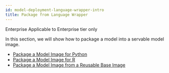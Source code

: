 ```yaml
---
id: model-deployment-language-wrapper-intro
title: Package from Language Wrapper
---
```


<div class="ee-only tooltip">Enterprise
  <span class="tooltiptext">Applicable to Enterprise tier only</span>
</div>

In this section, we will show how to package a model into a servable model image.

- [Package a Model Image for Python](model-deployment-language-wrapper-python)
- [Package a Model Image for R](model-deployment-language-wrapper-r)
- [Package a Model Image from a Reusable Base Image](model-deployment-language-wrapper-reusable-base-image)
